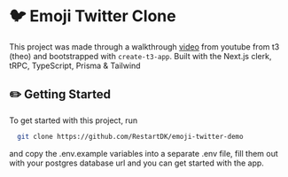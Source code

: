 # 🐦 Emoji Twitter Clone

This project was made through a walkthrough [video](https://www.youtube.com/watch?v=YkOSUVzOAA4&t=2308s) from youtube from t3 (theo) and bootstrapped with `create-t3-app`. Built with the Next.js  clerk, tRPC, TypeScript, Prisma & Tailwind

## ✏️ Getting Started 

To get started with this project, run

```bash
  git clone https://github.com/RestartDK/emoji-twitter-demo
```

and copy the .env.example variables into a separate .env file, fill them out with your postgres database url and you can get started with the app.

